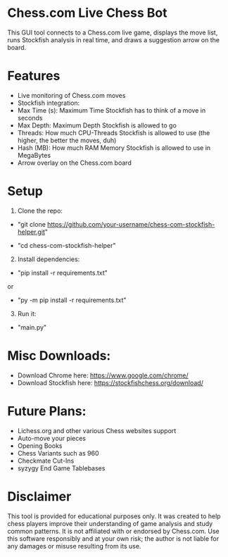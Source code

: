 # Chess.com Live Chess Bot

This GUI tool connects to a Chess.com live game, displays the move list, runs Stockfish analysis in real time, and draws a suggestion arrow on the board.

# Features
- Live monitoring of Chess.com moves
- Stockfish integration:
- Max Time (s): Maximum Time Stockfish has to think of a move in seconds
- Max Depth: Maximum Depth Stockfish is allowed to go
- Threads: How much CPU-Threads Stockfish is allowed to use (the higher, the better the moves, duh)
- Hash (MB): How much RAM Memory Stockfish is allowed to use in MegaBytes
- Arrow overlay on the Chess.com board
# Setup
1. Clone the repo:
- "git clone https://github.com/your-username/chess-com-stockfish-helper.git"

- "cd chess-com-stockfish-helper"

2. Install dependencies:

- "pip install -r requirements.txt"

or

- "py -m pip install -r requirements.txt"

3. Run it:

- "main.py"

# Misc Downloads:
- Download Chrome here: https://www.google.com/chrome/
- Download Stockfish here: https://stockfishchess.org/download/

# Future Plans:
- Lichess.org and other various Chess websites support
- Auto-move your pieces
- Opening Books
- Chess Variants such as 960
- Checkmate Cut-Ins
- syzygy End Game Tablebases

# Disclaimer
This tool is provided for educational purposes only. It was created to help chess players improve their understanding of game analysis and study common patterns. It is not affiliated with or endorsed by Chess.com. Use this software responsibly and at your own risk; the author is not liable for any damages or misuse resulting from its use.
